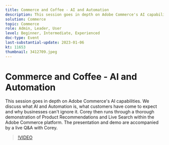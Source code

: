 ```yaml
---
title: Commerce and Coffee - AI and Automation
description: This session goes in depth on Adobe Commerce's AI capabilities. We discuss what AI and Automation is, what customers have come to expect and why businesses can't ignore it. Corey then runs through a thorough demonstration of Product Recommendations and Live Search within the Adobe Commerce platform. The presentation and demo are accompanied by a live Q&A with Corey.
solution: Commerce
topic: Commerce
role: Admin, Leader, User
level: Beginner, Intermediate, Experienced
doc-type: Event
last-substantial-update: 2023-01-06
kt: 11653
thumbnail: 3412709.jpeg
---
```

# Commerce and Coffee - AI and Automation

This session goes in depth on Adobe Commerce's AI capabilities. We discuss what AI and Automation is, what customers have come to expect and why businesses can't ignore it. Corey then runs through a thorough demonstration of Product Recommendations and Live Search within the Adobe Commerce platform. The presentation and demo are accompanied by a live Q&A with Corey.

>[!VIDEO](https://video.tv.adobe.com/v/3412709/?quality=12&learn=on)
